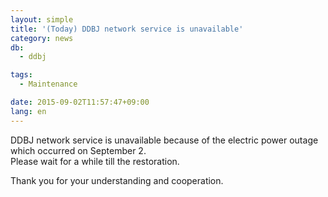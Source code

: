 ```yaml
---
layout: simple
title: '(Today) DDBJ network service is unavailable'
category: news
db:
  - ddbj

tags:
  - Maintenance

date: 2015-09-02T11:57:47+09:00
lang: en
---
```


<p>DDBJ network service is unavailable because of the electric power outage which occurred on September 2.<br>Please wait for a while till the restoration.</p>

<p>Thank you for your understanding and cooperation.</p>
